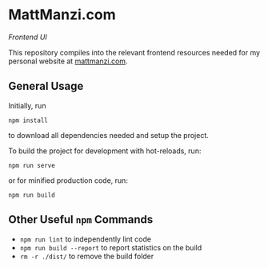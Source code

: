 # MattManzi.com
_Frontend UI_  

This repository compiles into the relevant frontend resources needed for my personal website at [mattmanzi.com](https://mattmanzi.com).

## General Usage

Initially, run
```
npm install
```
to download all dependencies needed and setup the project.  

To build the project for development with hot-reloads, run:
```
npm run serve
```
or for minified production code, run:
```
npm run build
```

## Other Useful `npm` Commands
* `npm run lint` to independently lint code
* `npm run build --report` to report statistics on the build
* `rm -r ./dist/` to remove the build folder
